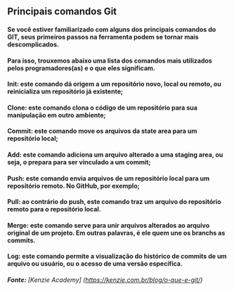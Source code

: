 
## Principais comandos Git
#### Se você estiver familiarizado com alguns dos principais comandos do GIT, seus primeiros passos na ferramenta podem se tornar mais descomplicados.

#### Para isso, trouxemos abaixo uma lista dos comandos mais utilizados pelos programadores(as) e o que eles significam.

#### Init: este comando dá origem a um repositório novo, local ou remoto, ou reinicializa um repositório já existente;
#### Clone: este comando clona o código de um repositório para sua manipulação em outro ambiente;
#### Commit: este comando move os arquivos da state area para um repositório local;
#### Add: este comando adiciona um arquivo alterado a uma staging area, ou seja, o prepara para ser vinculado a um commit;
#### Push: este comando envia arquivos de um repositório local para um repositório remoto. No GitHub, por exemplo;
#### Pull: ao contrário do push, este comando traz um arquivo do repositório remoto para o repositório local.
#### Merge: este comando serve para unir arquivos alterados ao arquivo original de um projeto. Em outras palavras, é ele quem une os branchs as commits.
#### Log: este comando permite a visualização do histórico de commits de um arquivo ou usuário, ou o acesso de uma versão específica.

###### **Fonte:** [Kenzie Academy] (https://kenzie.com.br/blog/o-que-e-git/)